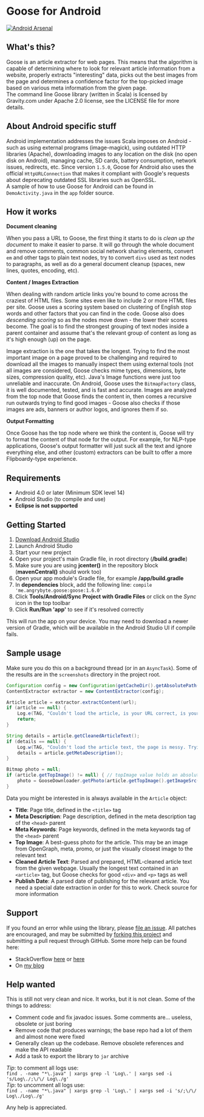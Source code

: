 Goose for Android
=================
[![Android Arsenal](https://img.shields.io/badge/Android%20Arsenal-goose-green.svg?style=true)](https://android-arsenal.com/details/1/4163)

What's this?
------------
Goose is an article extractor for web pages. This means that the algorithm is capable of determining where to look for relevant article information from a website, 
properly extracts "interesting" data, picks out the best images from the page and determines a confidence factor for the top-picked image based on various meta 
information from the given page.  
The command line Goose library (written in Scala) is licensed by Gravity.com under Apache 2.0 license, see the LICENSE file for more details.

About Android specific stuff
----------------------------
Android implementation addresses the issues Scala imposes on Android - such as using external programs (image-magick), using outdated HTTP libraries (Apache),
downloading images to any location on the disk (no open disk on Android), managing cache, SD cards, battery consumption, network issues, redirects, etc.
Since version `1.5.0`, Goose for Android also uses the official `HttpURLConnection` that makes it compliant with Google's requests about deprecating outdated
SSL libraries such as OpenSSL.  
A sample of how to use Goose for Android can be found in `DemoActivity.java` in the `app` folder source.

How it works
------------
**Document cleaning**

When you pass a URL to Goose, the first thing it starts to do is _clean up the document_ to make it easier to parse. It will go through the whole document and remove comments, common social network sharing elements, convert `em` and other tags to plain text nodes, try to convert `divs` used as text nodes to paragraphs, as well as do a general document cleanup (spaces, new lines, quotes, encoding, etc).

**Content / Images Extraction**

When dealing with random article links you're bound to come across the craziest of HTML files. Some sites even like to include 2 or more HTML files per site. Goose uses a scoring system based on clustering of English stop words and other factors that you can find in the code. Goose also does _descending scoring_ so as the nodes move down - the lower their scores become. The goal is to find the strongest grouping of text nodes inside a parent container and assume that's the relevant group of content as long as it's high enough (up) on the page.

Image extraction is the one that takes the longest. Trying to find the most important image on a page proved to be challenging and required to download all the images to manually inspect them using external tools (not all images are considered, Goose checks mime types, dimensions, byte sizes, compression quality, etc). Java's Image functions were just too unreliable and inaccurate. On Android, Goose uses the `BitmapFactory` class, it is well documented, tested, and is fast and accurate. Images are analyzed from the top node that Goose finds the content in, then comes a recursive run outwards trying to find good images - Goose also checks if those images are ads, banners or author logos, and ignores them if so.

**Output Formatting**

Once Goose has the top node where we think the content is, Goose will try to format the content of that node for the output. For example, for NLP-type applications, Goose's output formatter will just suck all the text and ignore everything else, and other (custom) extractors can be built to offer a more Flipboardy-type experience.

Requirements
------------
- Android 4.0 or later (Minimum SDK level 14)
- Android Studio (to compile and use)
- **Eclipse is not supported**

Getting Started
---------------
1. [Download Android Studio](http://developer.android.com/sdk/index.html)
2. Launch Android Studio
3. Start your new project
4. Open your project's main Gradle file, in root directory (**/build.gradle**)
5. Make sure you are using **jcenter()** in the repository block (**mavenCentral()** should work too)
6. Open your app module's Gradle file, for example **/app/build.gradle**
7. In **dependencies** block, add the following line: `compile 'me.angrybyte.goose:goose:1.6.0'`
8. Click **Tools/Android/Sync Project with Gradle Files** or click on the *Sync* icon in the top toolbar
9. Click **Run/Run 'app'** to see if it's resolved correctly

This will run the app on your device. You may need to download a newer version of Gradle, which will be available in the Android Studio UI if compile fails.

Sample usage
------------
Make sure you do this on a background thread (or in an `AsyncTask`). Some of the results are in the `screenshots` directory in the project root.
```java
Configuration config = new Configuration(getCacheDir().getAbsolutePath());
ContentExtractor extractor = new ContentExtractor(config);

Article article = extractor.extractContent(url);
if (article == null) {
    Log.e(TAG, "Couldn't load the article, is your URL correct, is your Internet working?");
    return;
}

String details = article.getCleanedArticleText();
if (details == null) {
    Log.w(TAG, "Couldn't load the article text, the page is messy. Trying with page description...");
    details = article.getMetaDescription();
}

Bitmap photo = null;
if (article.getTopImage() != null) { // topImage value holds an absolute URL
    photo = GooseDownloader.getPhoto(article.getTopImage().getImageSrc());
}
```

Data you might be interested in is always available in the `Article` object:
- **Title**: Page title, defined in the `<title>` tag
- **Meta Description**: Page description, defined in the meta description tag of the `<head>` parent
- **Meta Keywords**: Page keywords, defined in the meta keywords tag of the `<head>` parent
- **Top Image**: A best-guess photo for the article. This may be an image from OpenGraph, meta, promo, or just the visually closest image to the relevant text
- **Cleaned Article Text**: Parsed and prepared, HTML-cleaned article text from the given webpage. Usually the longest text contained in an `<article>` tag, but Goose checks for good `<div>` and `<p>` tags as well
- **Publish Date**: A parsed date of publishing for the relevant article. You need a special date extraction in order for this to work. Check source for more information

Support
-------
If you found an error while using the library, please [file an issue](https://github.com/milosmns/goose/issues/new).
All patches are encouraged, and may be submitted by [forking this project](https://github.com/milosmns/goose/fork) and
submitting a pull request through GitHub.
Some more help can be found here:
- StackOverflow [here](http://stackoverflow.com/questions/tagged/goose) or [here](http://stackoverflow.com/questions/tagged/goose-android)
- On [my blog](http://angrybyte.me)

Help wanted
-----------
This is still not very clean and nice. It works, but it is not clean. Some of the things to address:

- Comment code and fix javadoc issues. Some comments are... useless, obsolete or just boring
- Remove code that produces warnings; the base repo had a lot of them and almost none were fixed
- Generally clean up the codebase. Remove obsolete references and make the API readable
- Add a task to export the library to `jar` archive

_Tip_: to comment all logs use:  
```find . -name "*\.java" | xargs grep -l 'Log\.' | xargs sed -i 's/Log\./;\/\/ Log\./g'```  
_Tip_: to uncomment all logs use:  
```find . -name "*\.java" | xargs grep -l 'Log\.' | xargs sed -i 's/;\/\/ Log\./Log\./g'```

Any help is appreciated.
